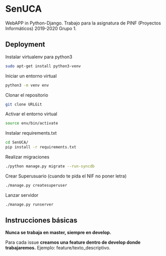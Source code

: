 # SenUCA
WebAPP in Python-Django. Trabajo para la asignatura de PINF (Proyectos Informáticos) 2019-2020 Grupo 1.

## Deployment

Instalar virtualenv para python3
```bash
sudo apt-get install python3-venv
```

Iniciar un entorno virtual
```bash
python3 -m venv env
```

Clonar el repositorio 
```bash
git clone URLGit
```

Activar el entorno virtual
```bash
source env/bin/activate
```

Instalar requirements.txt
```bash
cd SenUCA/
pip install -r requirements.txt
```

Realizar migraciones
```bash
./python manage.py migrate --run-syncdb
```

Crear Superusuario (cuando te pida el NIF no poner letra)
```bash
./manage.py createsuperuser
```

Lanzar servidor
```bash
./manage.py runserver
```

## Instrucciones básicas

**Nunca se trabaja en master, siempre en develop.**

Para cada issue **creamos una feature dentro de develop donde trabajaremos.** Ejemplo: feature/texto_descriptivo. 
